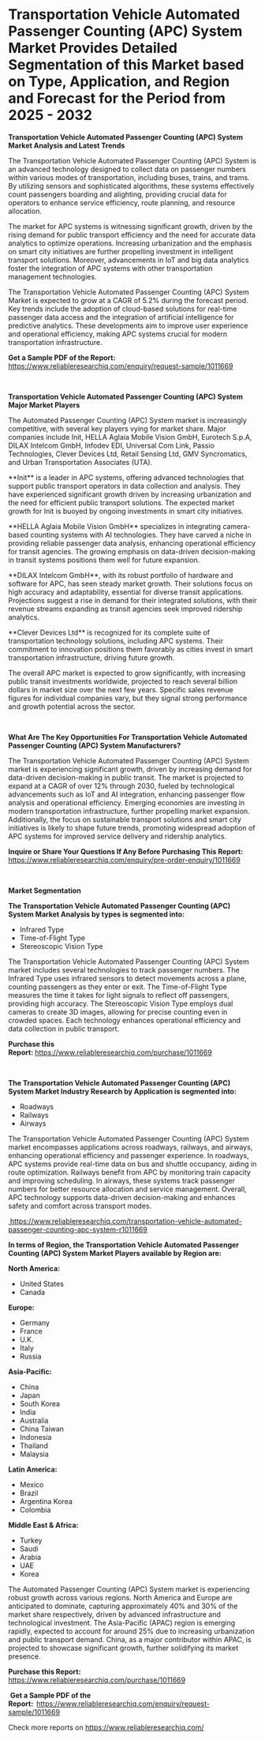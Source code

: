 <p><h1>Transportation Vehicle Automated Passenger Counting (APC) System Market Provides Detailed Segmentation of this Market based on Type, Application, and Region and Forecast for the Period from 2025 - 2032</h1></p><p><strong>Transportation Vehicle Automated Passenger Counting (APC) System Market Analysis and Latest Trends</strong></p>
<p><p>The Transportation Vehicle Automated Passenger Counting (APC) System is an advanced technology designed to collect data on passenger numbers within various modes of transportation, including buses, trains, and trams. By utilizing sensors and sophisticated algorithms, these systems effectively count passengers boarding and alighting, providing crucial data for operators to enhance service efficiency, route planning, and resource allocation. </p><p>The market for APC systems is witnessing significant growth, driven by the rising demand for public transport efficiency and the need for accurate data analytics to optimize operations. Increasing urbanization and the emphasis on smart city initiatives are further propelling investment in intelligent transport solutions. Moreover, advancements in IoT and big data analytics foster the integration of APC systems with other transportation management technologies.</p><p>The Transportation Vehicle Automated Passenger Counting (APC) System Market is expected to grow at a CAGR of 5.2% during the forecast period. Key trends include the adoption of cloud-based solutions for real-time passenger data access and the integration of artificial intelligence for predictive analytics. These developments aim to improve user experience and operational efficiency, making APC systems crucial for modern transportation infrastructure.</p></p>
<p><strong>Get a Sample PDF of the Report:&nbsp;</strong> <a href="https://www.reliableresearchiq.com/enquiry/request-sample/1011669?utm_campaign=1140&utm_medium=2&utm_source=Github&utm_content=ia&utm_term=13022025&utm_id=transportation-vehicle-automated-passenger-counting-apc-system">https://www.reliableresearchiq.com/enquiry/request-sample/1011669</a></p>
<p>&nbsp;</p>
<p><strong>Transportation Vehicle Automated Passenger Counting (APC) System Major Market Players</strong></p>
<p><p>The Automated Passenger Counting (APC) System market is increasingly competitive, with several key players vying for market share. Major companies include Init, HELLA Aglaia Mobile Vision GmbH, Eurotech S.p.A, DILAX Intelcom GmbH, Infodev EDI, Universal Com Link, Passio Technologies, Clever Devices Ltd, Retail Sensing Ltd, GMV Syncromatics, and Urban Transportation Associates (UTA).</p><p>**Init** is a leader in APC systems, offering advanced technologies that support public transport operators in data collection and analysis. They have experienced significant growth driven by increasing urbanization and the need for efficient public transport solutions. The expected market growth for Init is buoyed by ongoing investments in smart city initiatives.</p><p>**HELLA Aglaia Mobile Vision GmbH** specializes in integrating camera-based counting systems with AI technologies. They have carved a niche in providing reliable passenger data analysis, enhancing operational efficiency for transit agencies. The growing emphasis on data-driven decision-making in transit systems positions them well for future expansion.</p><p>**DILAX Intelcom GmbH**, with its robust portfolio of hardware and software for APC, has seen steady market growth. Their solutions focus on high accuracy and adaptability, essential for diverse transit applications. Projections suggest a rise in demand for their integrated solutions, with their revenue streams expanding as transit agencies seek improved ridership analytics.</p><p>**Clever Devices Ltd** is recognized for its complete suite of transportation technology solutions, including APC systems. Their commitment to innovation positions them favorably as cities invest in smart transportation infrastructure, driving future growth.</p><p>The overall APC market is expected to grow significantly, with increasing public transit investments worldwide, projected to reach several billion dollars in market size over the next few years. Specific sales revenue figures for individual companies vary, but they signal strong performance and growth potential across the sector.</p></p>
<p>&nbsp;</p>
<p><strong>What Are The Key Opportunities For Transportation Vehicle Automated Passenger Counting (APC) System Manufacturers?</strong></p>
<p><p>The Transportation Vehicle Automated Passenger Counting (APC) System market is experiencing significant growth, driven by increasing demand for data-driven decision-making in public transit. The market is projected to expand at a CAGR of over 12% through 2030, fueled by technological advancements such as IoT and AI integration, enhancing passenger flow analysis and operational efficiency. Emerging economies are investing in modern transportation infrastructure, further propelling market expansion. Additionally, the focus on sustainable transport solutions and smart city initiatives is likely to shape future trends, promoting widespread adoption of APC systems for improved service delivery and ridership analytics.</p></p>
<p><strong>Inquire or Share Your Questions If Any Before Purchasing This Report:</strong> <a href="https://www.reliableresearchiq.com/enquiry/pre-order-enquiry/1011669?utm_campaign=1140&utm_medium=2&utm_source=Github&utm_content=ia&utm_term=13022025&utm_id=transportation-vehicle-automated-passenger-counting-apc-system">https://www.reliableresearchiq.com/enquiry/pre-order-enquiry/1011669</a></p>
<p>&nbsp;</p>
<p><strong>Market Segmentation</strong></p>
<p><strong>The Transportation Vehicle Automated Passenger Counting (APC) System Market Analysis by types is segmented into:</strong></p>
<p><ul><li>Infrared Type</li><li>Time-of-Flight Type</li><li>Stereoscopic Vision Type</li></ul></p>
<p><p>The Transportation Vehicle Automated Passenger Counting (APC) System market includes several technologies to track passenger numbers. The Infrared Type uses infrared sensors to detect movements across a plane, counting passengers as they enter or exit. The Time-of-Flight Type measures the time it takes for light signals to reflect off passengers, providing high accuracy. The Stereoscopic Vision Type employs dual cameras to create 3D images, allowing for precise counting even in crowded spaces. Each technology enhances operational efficiency and data collection in public transport.</p></p>
<p><strong>Purchase this Report:&nbsp;</strong><a href="https://www.reliableresearchiq.com/purchase/1011669?utm_campaign=1140&utm_medium=2&utm_source=Github&utm_content=ia&utm_term=13022025&utm_id=transportation-vehicle-automated-passenger-counting-apc-system">https://www.reliableresearchiq.com/purchase/1011669</a></p>
<p>&nbsp;</p>
<p><strong>The Transportation Vehicle Automated Passenger Counting (APC) System Market Industry Research by Application is segmented into:</strong></p>
<p><ul><li>Roadways</li><li>Railways</li><li>Airways</li></ul></p>
<p><p>The Transportation Vehicle Automated Passenger Counting (APC) System market encompasses applications across roadways, railways, and airways, enhancing operational efficiency and passenger experience. In roadways, APC systems provide real-time data on bus and shuttle occupancy, aiding in route optimization. Railways benefit from APC by monitoring train capacity and improving scheduling. In airways, these systems track passenger numbers for better resource allocation and service management. Overall, APC technology supports data-driven decision-making and enhances safety and comfort across transport modes.</p></p>
<p><a href="https://www.reliableresearchiq.com/transportation-vehicle-automated-passenger-counting-apc-system-r1011669?utm_campaign=1140&utm_medium=2&utm_source=Github&utm_content=ia&utm_term=13022025&utm_id=transportation-vehicle-automated-passenger-counting-apc-system">&nbsp;https://www.reliableresearchiq.com/transportation-vehicle-automated-passenger-counting-apc-system-r1011669</a></p>
<p><strong>In terms of Region, the Transportation Vehicle Automated Passenger Counting (APC) System Market Players available by Region are:</strong></p>
<p>
    <p> <strong> North America: </strong>
        <ul>
            <li>United States</li>
            <li>Canada</li>
        </ul>
        </p> 
    <p> <strong> Europe: </strong>
        <ul>
            <li>Germany</li>
            <li>France</li>
            <li>U.K.</li>
            <li>Italy</li>
            <li>Russia</li>
        </ul>
        </p> 
    <p> <strong> Asia-Pacific: </strong>
        <ul>
            <li>China</li>
            <li>Japan</li>
            <li>South Korea</li>
            <li>India</li>
            <li>Australia</li>
            <li>China Taiwan</li>
            <li>Indonesia</li>
            <li>Thailand</li>
            <li>Malaysia</li>
        </ul>
        </p> 
    <p> <strong> Latin America: </strong>
        <ul>
            <li>Mexico</li>
            <li>Brazil</li>
            <li>Argentina Korea</li>
            <li>Colombia</li>
        </ul>
        </p> 
    <p> <strong> Middle East & Africa: </strong>
        <ul>
            <li>Turkey</li>
            <li>Saudi</li>
            <li>Arabia</li>
            <li>UAE</li>
            <li>Korea</li>
        </ul>
    </p>
    </p>
<p><p>The Automated Passenger Counting (APC) System market is experiencing robust growth across various regions. North America and Europe are anticipated to dominate, capturing approximately 40% and 30% of the market share respectively, driven by advanced infrastructure and technological investment. The Asia-Pacific (APAC) region is emerging rapidly, expected to account for around 25% due to increasing urbanization and public transport demand. China, as a major contributor within APAC, is projected to showcase significant growth, further solidifying its market presence.</p></p>
<p><strong>Purchase this Report: </strong><a href="https://www.reliableresearchiq.com/purchase/1011669?utm_campaign=1140&utm_medium=2&utm_source=Github&utm_content=ia&utm_term=13022025&utm_id=transportation-vehicle-automated-passenger-counting-apc-system">https://www.reliableresearchiq.com/purchase/1011669</a></p>
<p>&nbsp;<strong>Get a Sample PDF of the Report:&nbsp;&nbsp;</strong><a href="https://www.reliableresearchiq.com/enquiry/request-sample/1011669?utm_campaign=1140&utm_medium=2&utm_source=Github&utm_content=ia&utm_term=13022025&utm_id=transportation-vehicle-automated-passenger-counting-apc-system">https://www.reliableresearchiq.com/enquiry/request-sample/1011669</a></p>
<p><strong></strong></p>
<p>Check more reports on <a href="https://www.reliableresearchiq.com/?utm_campaign=1140&utm_medium=2&utm_source=Github&utm_content=ia&utm_term=13022025&utm_id=transportation-vehicle-automated-passenger-counting-apc-system">https://www.reliableresearchiq.com/</a></p>